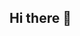 ## Hi there 👋

<!--
![Top Langs](https://github-readme-stats.vercel.app/api/top-langs/?username=yamada3-1990&layout=compact&theme=dracula)
-->

<!--
**yamada3-1990/yamada3-1990** is a ✨ _special_ ✨ repository because its `README.md` (this file) appears on your GitHub profile.

Here are some ideas to get you started:

- 🔭 I’m currently working on ...
- 🌱 I’m currently learning ...
- 👯 I’m looking to collaborate on ...
- 🤔 I’m looking for help with ...
- 💬 Ask me about ...
- 📫 How to reach me: ...
- 😄 Pronouns: ...
- ⚡ Fun fact: ...
-->
